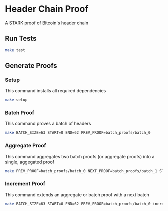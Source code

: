 # Header Chain Proof
A STARK proof of Bitcoin's header chain


## Run Tests
```sh
make test
```

## Generate Proofs

### Setup
This command installs all required dependencies 
```sh
make setup
```

### Batch Proof
This command proves a batch of headers

```sh
make BATCH_SIZE=63 START=0 END=62 PREV_PROOF=batch_proofs/batch_0
```

### Aggregate Proof
This command aggregates two batch proofs (or aggregate proofs) into a single, aggegated proof

```sh
make PREV_PROOF=batch_proofs/batch_0 NEXT_PROOF=batch_proofs/batch_1 START=0 END=125 aggregate_proof
```

### Increment Proof 
This command extends an aggregate or batch proof with a next batch

```sh
make BATCH_SIZE=63 START=0 END=62 PREV_PROOF=batch_proofs/batch_0 increment_proof
```
